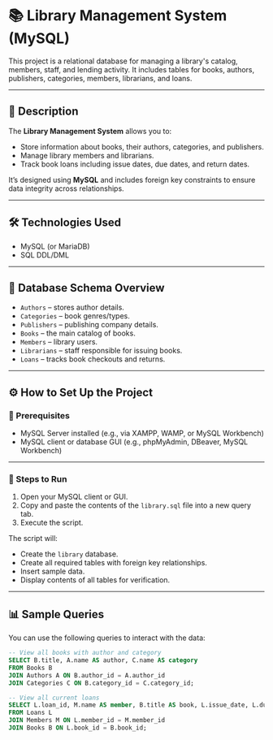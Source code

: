 # 📚 Library Management System (MySQL)

This project is a relational database for managing a library's catalog, members, staff, and lending activity. It includes tables for books, authors, publishers, categories, members, librarians, and loans.

---

## 🧾 Description

The **Library Management System** allows you to:

- Store information about books, their authors, categories, and publishers.
- Manage library members and librarians.
- Track book loans including issue dates, due dates, and return dates.

It’s designed using **MySQL** and includes foreign key constraints to ensure data integrity across relationships.

---

## 🛠️ Technologies Used

- MySQL (or MariaDB)
- SQL DDL/DML

---

## 📁 Database Schema Overview

- `Authors` – stores author details.
- `Categories` – book genres/types.
- `Publishers` – publishing company details.
- `Books` – the main catalog of books.
- `Members` – library users.
- `Librarians` – staff responsible for issuing books.
- `Loans` – tracks book checkouts and returns.

---

## ⚙️ How to Set Up the Project

### 🧩 Prerequisites

- MySQL Server installed (e.g., via XAMPP, WAMP, or MySQL Workbench)
- MySQL client or database GUI (e.g., phpMyAdmin, DBeaver, MySQL Workbench)

---

### 🚀 Steps to Run

1. Open your MySQL client or GUI.
2. Copy and paste the contents of the `library.sql` file into a new query tab.
3. Execute the script.

The script will:

- Create the `library` database.
- Create all required tables with foreign key relationships.
- Insert sample data.
- Display contents of all tables for verification.

---

## 📊 Sample Queries

You can use the following queries to interact with the data:

```sql
-- View all books with author and category
SELECT B.title, A.name AS author, C.name AS category
FROM Books B
JOIN Authors A ON B.author_id = A.author_id
JOIN Categories C ON B.category_id = C.category_id;

-- View all current loans
SELECT L.loan_id, M.name AS member, B.title AS book, L.issue_date, L.due_date
FROM Loans L
JOIN Members M ON L.member_id = M.member_id
JOIN Books B ON L.book_id = B.book_id;
